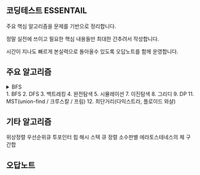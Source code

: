 ## 코딩테스트 ESSENTAIL
주요 핵심 알고리즘을 문제를 기반으로 정리합니다. 

정말 실전에 쓰이고 필요한 핵심 내용들만 최대한 간추려서 작성합니다.

시간이 지나도 빠르게 본실력으로 돌아올수 있도록 오답노트를 함께 운영합니다.

## 주요 알고리즘
<details>
<summary> BFS </summary>
  dsa
</details>
1. BFS
2. DFS
3. 백트레킹
4. 완전탐색
5. 시뮬레이션
7. 이진탐색
8. 그리디
9. DP
11. MST(union-find / 크루스칼 / 프림)
12. 최단거리(다익스트라, 플로이드 와샬)

## 기타 알고리즘
위상정렬
우선순위큐
투포인터
힙
해시
스텍
큐
정렬
소수판별
에라토스테네스의 체
구간합

## 오답노트






